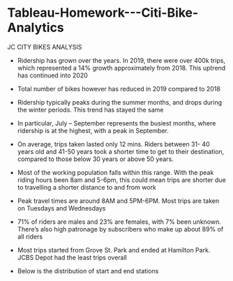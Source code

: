 # Tableau-Homework---Citi-Bike-Analytics
JC CITY BIKES ANALYSIS
-	Ridership has grown over the years. In 2019, there were over 400k trips, which represented a 14% growth approximately from 2018. This uptrend has continued into 2020
-	Total number of bikes however has reduced in 2019 compared to 2018
-	Ridership typically peaks during the summer months, and drops during the winter periods. This trend has stayed the same
-	In particular, July – September represents the busiest months, where ridership is at the highest, with a peak in September.

  

-	On average, trips taken lasted only 12 mins. Riders between 31- 40 years old and 41-50 years took a shorter time to get to their destination, compared to those below 30 years or above 50 years. 



-	Most of the working population falls within this range. With the peak riding hours been 8am and 5-6pm, this could mean trips are shorter due to travelling a shorter distance to and from work 
 
-	Peak travel times are around 8AM and 5PM-6PM. Most trips are taken on Tuesdays and Wednesdays
-	71% of riders are males and 23% are females, with 7% been unknown. There’s also high patronage by subscribers who make up about 89% of all riders




-	Most trips started from Grove St. Park and ended at Hamilton Park. JCBS Depot had the least trips overall
-	Below is the distribution of start and end stations
 
